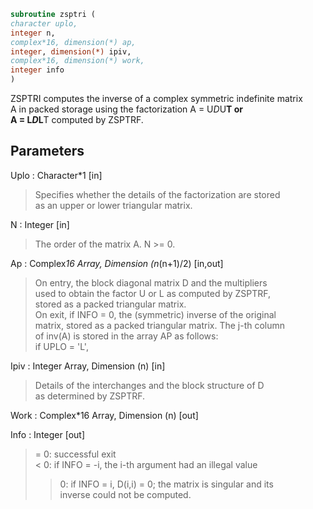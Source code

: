```fortran  
subroutine zsptri (  
character uplo,  
integer n,  
complex*16, dimension(*) ap,  
integer, dimension(*) ipiv,  
complex*16, dimension(*) work,  
integer info  
)  
```  
  
ZSPTRI computes the inverse of a complex symmetric indefinite matrix  
A in packed storage using the factorization A = U*D*U**T or  
A = L*D*L**T computed by ZSPTRF.  
  
## Parameters  
Uplo : Character*1 [in]  
> Specifies whether the details of the factorization are stored  
> as an upper or lower triangular matrix.  
  
N : Integer [in]  
> The order of the matrix A.  N >= 0.  
  
Ap : Complex*16 Array, Dimension (n*(n+1)/2) [in,out]  
> On entry, the block diagonal matrix D and the multipliers  
> used to obtain the factor U or L as computed by ZSPTRF,  
> stored as a packed triangular matrix.  
> On exit, if INFO = 0, the (symmetric) inverse of the original  
> matrix, stored as a packed triangular matrix. The j-th column  
> of inv(A) is stored in the array AP as follows:  
> if UPLO = 'L',  
  
Ipiv : Integer Array, Dimension (n) [in]  
> Details of the interchanges and the block structure of D  
> as determined by ZSPTRF.  
  
Work : Complex*16 Array, Dimension (n) [out]  
  
Info : Integer [out]  
> = 0: successful exit  
> < 0: if INFO = -i, the i-th argument had an illegal value  
> > 0: if INFO = i, D(i,i) = 0; the matrix is singular and its  
> inverse could not be computed.  
  
